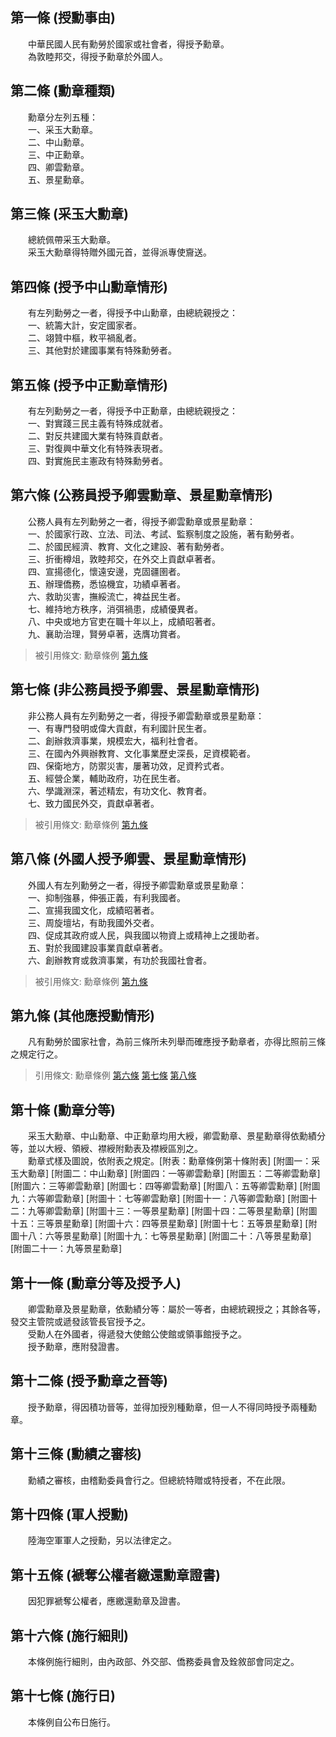 第一條 (授勳事由)
-----------------
　　中華民國人民有勳勞於國家或社會者，得授予勳章。  
　　為敦睦邦交，得授予勳章於外國人。  


第二條 (勳章種類)
-----------------
　　勳章分左列五種：  
　　一、采玉大勳章。  
　　二、中山勳章。  
　　三、中正勳章。  
　　四、卿雲勳章。  
　　五、景星勳章。  


第三條 (采玉大勳章)
-------------------
　　總統佩帶采玉大勳章。  
　　采玉大勳章得特贈外國元首，並得派專使齎送。  


第四條 (授予中山勳章情形)
-------------------------
　　有左列勳勞之一者，得授予中山勳章，由總統親授之：  
　　一、統籌大計，安定國家者。  
　　二、翊贊中樞，敉平禍亂者。  
　　三、其他對於建國事業有特殊勳勞者。  


第五條 (授予中正勳章情形)
-------------------------
　　有左列勳勞之一者，得授予中正勳章，由總統親授之：  
　　一、對實踐三民主義有特殊成就者。  
　　二、對反共建國大業有特殊貢獻者。  
　　三、對復興中華文化有特殊表現者。  
　　四、對實施民主憲政有特殊勳勞者。  


第六條 (公務員授予卿雲勳章、景星勳章情形)
-----------------------------------------
　　公務人員有左列勳勞之一者，得授予卿雲勳章或景星勳章：  
　　一、於國家行政、立法、司法、考試、監察制度之設施，著有勳勞者。  
　　二、於國民經濟、教育、文化之建設、著有勳勞者。  
　　三、折衝樽俎，敦睦邦交，在外交上貢獻卓著者。  
　　四、宣揚德化，懷遠安邊，克固疆圉者。  
　　五、辦理僑務，悉協機宜，功績卓著者。  
　　六、救助災害，撫綏流亡，裨益民生者。  
　　七、維持地方秩序，消弭禍患，成績優異者。  
　　八、中央或地方官吏在職十年以上，成績昭著者。  
　　九、襄助治理，賢勞卓著，迭膺功賞者。  
> 被引用條文: 勳章條例 [第九條](4315#第九條-其他應授勳情形)



第七條 (非公務員授予卿雲、景星勳章情形)
---------------------------------------
　　非公務人員有左列勳勞之一者，得授予卿雲勳章或景星勳章：  
　　一、有專門發明或偉大貢獻，有利國計民生者。  
　　二、創辦救濟事業，規模宏大，福利社會者。  
　　三、在國內外興辦教育、文化事業歷史深長，足資模範者。  
　　四、保衛地方，防禦災害，屢著功效，足資矜式者。  
　　五、經營企業，輔助政府，功在民生者。  
　　六、學識淵深，著述精宏，有功文化、教育者。  
　　七、致力國民外交，貢獻卓著者。  
> 被引用條文: 勳章條例 [第九條](4315#第九條-其他應授勳情形)



第八條 (外國人授予卿雲、景星勳章情形)
-------------------------------------
　　外國人有左列勳勞之一者，得授予卿雲勳章或景星勳章：  
　　一、抑制強暴，伸張正義，有利我國者。  
　　二、宣揚我國文化，成績昭著者。  
　　三、周旋壇坫，有助我國外交者。  
　　四、促成其政府或人民，與我國以物資上或精神上之援助者。  
　　五、對於我國建設事業貢獻卓著者。  
　　六、創辦教育或救濟事業，有功於我國社會者。  
> 被引用條文: 勳章條例 [第九條](4315#第九條-其他應授勳情形)



第九條 (其他應授勳情形)
-----------------------
　　凡有勳勞於國家社會，為前三條所未列舉而確應授予勳章者，亦得比照前三條之規定行之。  
> 引用條文: 勳章條例 [第六條](4315#第六條-公務員授予卿雲勳章、景星勳章情形) [第七條](4315#第七條-非公務員授予卿雲、景星勳章情形) [第八條](4315#第八條-外國人授予卿雲、景星勳章情形)



第十條 (勳章分等)
-----------------
　　采玉大勳章、中山勳章、中正勳章均用大綬，卿雲勳章、景星勳章得依勳績分等，並以大綬、領綬、襟綬附勳表及襟綬區別之。  
　　勳章式樣及圖說，依附表之規定。[附表：勳章條例第十條附表] [附圖一：采玉大勳章] [附圖二：中山勳章] [附圖四：一等卿雲勳章] [附圖五：二等卿雲勳章] [附圖六：三等卿雲勳章] [附圖七：四等卿雲勳章] [附圖八：五等卿雲勳章] [附圖九：六等卿雲勳章] [附圖十：七等卿雲勳章] [附圖十一：八等卿雲勳章] [附圖十二：九等卿雲勳章] [附圖十三：一等景星勳章] [附圖十四：二等景星勳章] [附圖十五：三等景星勳章] [附圖十六：四等景星勳章] [附圖十七：五等景星勳章] [附圖十八：六等景星勳章] [附圖十九：七等景星勳章] [附圖二十：八等景星勳章] [附圖二十一：九等景星勳章]  


第十一條 (勳章分等及授予人)
---------------------------
　　卿雲勳章及景星勳章，依勳績分等：屬於一等者，由總統親授之；其餘各等，發交主管院或遞發該管長官授予之。  
　　受勳人在外國者，得遞發大使館公使館或領事館授予之。  
　　授予勳章，應附發證書。  


第十二條 (授予勳章之晉等)
-------------------------
　　授予勳章，得因積功晉等，並得加授別種勳章，但一人不得同時授予兩種勳章。  


第十三條 (勳績之審核)
---------------------
　　勳績之審核，由稽勳委員會行之。但總統特贈或特授者，不在此限。  


第十四條 (軍人授勳)
-------------------
　　陸海空軍軍人之授勳，另以法律定之。  


第十五條 (褫奪公權者繳還勳章證書)
---------------------------------
　　因犯罪褫奪公權者，應繳還勳章及證書。  


第十六條 (施行細則)
-------------------
　　本條例施行細則，由內政部、外交部、僑務委員會及銓敘部會同定之。  


第十七條 (施行日)
-----------------
　　本條例自公布日施行。